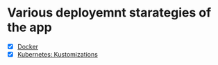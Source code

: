 # Various deployemnt starategies of the app

- [x] [Docker](../docker/)
- [x] [Kubernetes: Kustomizations](./kustomizations/)